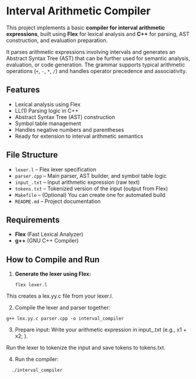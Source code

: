 # Interval Arithmetic Compiler

This project implements a basic **compiler for interval arithmetic expressions**, built using **Flex** for lexical analysis and **C++** for parsing, AST construction, and evaluation preparation.

It parses arithmetic expressions involving intervals and generates an Abstract Syntax Tree (AST) that can be further used for semantic analysis, evaluation, or code generation. The grammar supports typical arithmetic operations (`+`, `-`, `*`, `/`) and handles operator precedence and associativity.

## Features

- Lexical analysis using Flex
- LL(1) Parsing logic in C++
- Abstract Syntax Tree (AST) construction
- Symbol table management
- Handles negative numbers and parentheses
- Ready for extension to interval arithmetic semantics

## File Structure

- `lexer.l` – Flex lexer specification
- `parser.cpp` – Main parser, AST builder, and symbol table logic
- `input_.txt` – Input arithmetic expression (raw text)
- `tokens.txt` – Tokenized version of the input (output from Flex)
- `Makefile` – (Optional) You can create one for automated build
- `README.md` – Project documentation

## Requirements

- **Flex** (Fast Lexical Analyzer)
- **g++** (GNU C++ Compiler)

## How to Compile and Run

1. **Generate the lexer using Flex:**

   ```terminal
   flex lexer.l
    ```
This creates a lex.yy.c file from your lexer.l.

2. Compile the lexer and parser together:

  ```terminal
  g++ lex.yy.c parser.cpp -o interval_compiler
  ```

3. Prepare input:
Write your arithmetic expression in input_.txt (e.g., x1 + x2; ).

Run the lexer to tokenize the input and save tokens to tokens.txt.


4. Run the compiler:
```terminal
  ./interval_compiler
  ```
